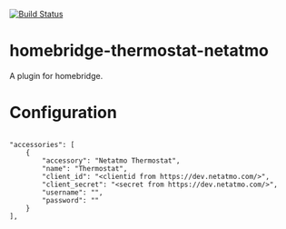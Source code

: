 [![Build Status](https://travis-ci.org/danpoltawski/homebridge-thermostat-netatmo.svg?branch=master)](https://travis-ci.org/danpoltawski/homebridge-thermostat-netatmo)

# homebridge-thermostat-netatmo

A plugin for homebridge.

# Configuration

```

"accessories": [
    {
        "accessory": "Netatmo Thermostat",
        "name": "Thermostat",
        "client_id": "<clientid from https://dev.netatmo.com/>",
        "client_secret": "<secret from https://dev.netatmo.com/>",
        "username": "",
        "password": ""
    }
],
